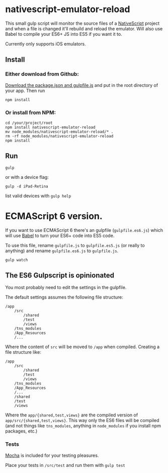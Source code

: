 # nativescript-emulator-reload

This small gulp script will monitor the source files of a [NativeScript](https://www.nativescript.org/) project and when a file is changed it'll rebuild and reload the emulator. Will also use Babel to compile your ES6+ JS into ES5 if you want it to.

Currently only supports iOS emulators.

## Install
### Either download from Github:
[Download the package.json and gulpfile.js](https://github.com/emiloberg/nativescript-emulator-reload/archive/master.zip) and put in the root directory of your app. Then run

```
npm install
```

### Or install from NPM:
```
cd /your/project/root
npm install nativescript-emulator-reload
mv node_modules/nativescript-emulator-reload/* .
rm -rf node_modules/nativescript-emulator-reload
npm install
```

## Run
```
gulp
```

or with a device flag:

```
gulp -d iPad-Retina
```

list valid devices with `gulp help`

# ECMAScript 6 version.
If you want to use ECMAScript 6 there's an gulpfile (`gulpfile.es6.js`) which will use [Babel](https://babeljs.io/) to turn your ES6+ code into ES5 code.

To use this file, rename `gulpfile.js` to `gulpfile.es5.js` (or really to anything) and rename `gulpfile.es6.js` to `gulpfile.js`.


```
gulp watch
```

## The ES6 Gulpscript is opinionated
You most probably need to edit the settings in the gulpfile.

The default settings assumes the following file structure:

```
/app
	/src
		/shared
		/test
		/views	
	/tns_modules
	/App_Resources
	/...			
```

Where the content of `src` will be moved to `/app` when compiled. Creating a file structure like:

```
/app
	/src
		/shared
		/test
		/views	
	/tns_modules
	/App_Resources
	/...
	/shared
	/test
	/views		
```

Where the `app/{shared,test,views}` are the compiled version of `app/src/{shared,test,views}`. This way only the ES6 files will be compiled (and not things like `tns_modules`, anything in `node_modules` if you install npm packages, etc.)

### Tests
[Mocha](http://mochajs.org/) is included for your testing pleasures.

Place your tests in `/src/test` and run them with `gulp test`
